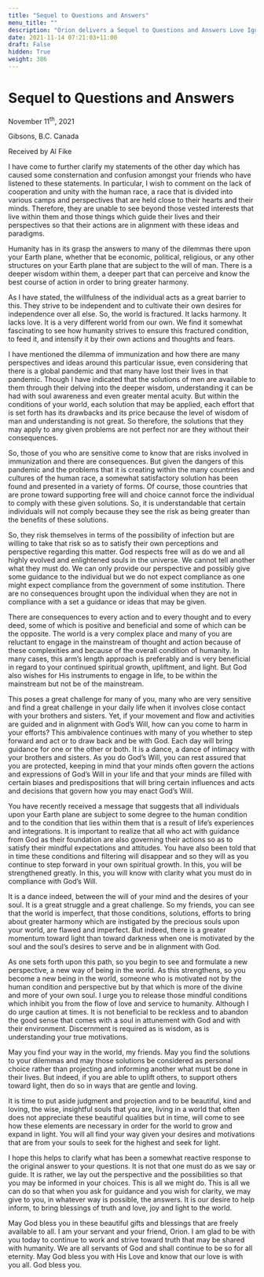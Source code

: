```yaml
---
title: "Sequel to Questions and Answers"
menu_title: ""
description: "Orion delivers a Sequel to Questions and Answers Love Ignites the Power of Spiritual Gifts"
date: 2021-11-14 07:21:03+11:00
draft: False
hidden: True
weight: 386
---
```

# Sequel to Questions and Answers

November 11<sup>th</sup>, 2021

Gibsons, B.C. Canada

Received by Al Fike


I have come to further clarify my statements of the other day which has caused some consternation and confusion amongst your friends who have listened to these statements. In particular, I wish to comment on the lack of cooperation and unity with the human race, a race that is divided into various camps and perspectives that are held close to their hearts and their minds. Therefore, they are unable to see beyond those vested interests that live within them and those things which guide their lives and their perspectives so that their actions are in alignment with these ideas and paradigms.

Humanity has in its grasp the answers to many of the dilemmas there upon your Earth plane, whether that be economic, political, religious, or any other structures on your Earth plane that are subject to the will of man. There is a deeper wisdom within them, a deeper part that can perceive and know the best course of action in order to bring greater harmony.

As I have stated, the willfulness of the individual acts as a great barrier to this. They strive to be independent and to cultivate their own desires for independence over all else. So, the world is fractured. It lacks harmony. It lacks love. It is a very different world from our own. We find it somewhat fascinating to see how humanity strives to ensure this fractured condition, to feed it, and intensify it by their own actions and thoughts and fears.

I have mentioned the dilemma of immunization and how there are many perspectives and ideas around this particular issue, even considering that there is a global pandemic and that many have lost their lives in that pandemic. Though I have indicated that the solutions of men are available to them through their delving into the deeper wisdom, understanding it can be had with soul awareness and even greater mental acuity. But within the conditions of your world, each solution that may be applied, each effort that is set forth has its drawbacks and its price because the level of wisdom of man and understanding is not great. So therefore, the solutions that they may apply to any given problems are not perfect nor are they without their consequences.

So, those of you who are sensitive come to know that are risks involved in immunization and there are consequences. But given the dangers of this pandemic and the problems that it is creating within the many countries and cultures of the human race, a somewhat satisfactory solution has been found and presented in a variety of forms. Of course, those countries that are prone toward supporting free will and choice cannot force the individual to comply with these given solutions. So, it is understandable that certain individuals will not comply because they see the risk as being greater than the benefits of these solutions.

So, they risk themselves in terms of the possibility of infection but are willing to take that risk so as to satisfy their own perceptions and perspective regarding this matter. God respects free will as do we and all highly evolved and enlightened souls in the universe. We cannot tell another what they must do. We can only provide our perspective and possibly give some guidance to the individual but we do not expect compliance as one might expect compliance from the government of some institution. There are no consequences brought upon the individual when they are not in compliance with a set a guidance or ideas that may be given.

There are consequences to every action and to every thought and to every deed, some of which is positive and beneficial and some of which can be the opposite. The world is a very complex place and many of you are reluctant to engage in the mainstream of thought and action because of these complexities and because of the overall condition of humanity. In many cases, this arm’s length approach is preferably and is very beneficial in regard to your continued spiritual growth, upliftment, and light. But God also wishes for His instruments to engage in life, to be within the mainstream but not be of the mainstream.

This poses a great challenge for many of you, many who are very sensitive and find a great challenge in your daily life when it involves close contact with your brothers and sisters. Yet, if your movement and flow and activities are guided and in alignment with God’s Will, how can you come to harm in your efforts? 
This ambivalence continues with many of you whether to step forward and act or to draw back and be with God. Each day will bring guidance for one or the other or both. It is a dance, a dance of intimacy with your brothers and sisters. As you do God’s Will, you can rest assured that you are protected, keeping in mind that your minds often govern the actions and expressions of God’s Will in your life and that your minds are filled with certain biases and predispositions that will bring certain influences and acts and decisions that govern how you may enact God’s Will.

You have recently received a message that suggests that all individuals upon your Earth plane are subject to some degree to the human condition and to the condition that lies within them that is a result of life’s experiences and integrations. It is important to realize that all who act with guidance from God as their foundation are also governing their actions so as to satisfy their mindful expectations and attitudes. You have also been told that in time these conditions and filtering will disappear and so they will as you continue to step forward in your own spiritual growth. In this, you will be strengthened greatly. In this, you will know with clarity what you must do in compliance with God’s Will.

It is a dance indeed, between the will of your mind and the desires of your soul. It is a great struggle and a great challenge. So my friends, you can see that the world is imperfect, that those conditions, solutions, efforts to bring about greater harmony which are instigated by the precious souls upon your world, are flawed and imperfect. But indeed, there is a greater momentum toward light than toward darkness when one is motivated by the soul and the soul’s desires to serve and be in alignment with God.

As one sets forth upon this path, so you begin to see and formulate a new perspective, a new way of being in the world. As this strengthens, so you become a new being in the world, someone who is motivated not by the human condition and perspective but by that which is more of the divine and more of your own soul. I urge you to release those mindful conditions which inhibit you from the flow of love and service to humanity. Although I do urge caution at times. It is not beneficial to be reckless and to abandon the good sense that comes with a soul in attunement with God and with their environment. Discernment is required as is wisdom, as is understanding your true motivations.

May you find your way in the world, my friends. May you find the solutions to your dilemmas and may those solutions be considered as personal choice rather than projecting and informing  another what must be done in their lives. But indeed, if you are able to uplift others, to support others toward light, then do so in ways that are gentle and loving. 

It is time to put aside judgment and projection and to be beautiful, kind and loving, the wise, insightful souls that you are, living in a world that often does not appreciate these beautiful qualities but in time, will come to see how these elements are necessary in order for the world to grow and expand in light. You will all find your way given your desires and motivations that are from your souls to seek for the highest and seek for light.

I hope this helps to clarify what has been a somewhat reactive response to the original answer to your questions. It is not that one must do as we say or guide. It is rather, we lay out the perspective and the possibilities so that you may be informed in your choices. This is all we might do. This is all we can do so that when you ask for guidance and you wish for clarity, we may give to you, in whatever way is possible, the answers. It is our desire to help inform, to bring blessings of truth and love, joy and light to the world. 

May God bless you in these beautiful gifts and blessings that are freely available to all. I am your servant and your friend, Orion. I am glad to be with you today to continue to work and strive toward truth that may be shared with humanity. We are all servants of God and shall continue to be so for all eternity. May God bless you with His Love and know that our love is with you all. God bless you.